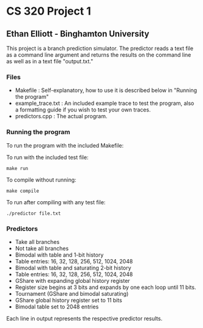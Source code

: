 # CS 320 Project 1
## Ethan Elliott - Binghamton University

This project is a branch prediction simulator. The predictor reads a text file as a command line argument and returns the results on the command line as well as in a text file "output.txt."

### Files
* Makefile : Self-explanatory, how to use it is described below in "Running the program"
* example_trace.txt : An included example trace to test the program, also a formatting guide if you wish to test your own traces.
* predictors.cpp : The actual program.

### Running the program
To run the program with the included Makefile:

To run with the included test file:
```
make run
```
To compile without running:
```
make compile
```
To run after compiling with any test file:
```
./predictor file.txt
```

### Predictors
* Take all branches
* Not take all branches
* Bimodal with table and 1-bit history
 * Table entries: 16, 32, 128, 256, 512, 1024, 2048
* Bimodal with table and saturating 2-bit history
 * Table entries: 16, 32, 128, 256, 512, 1024, 2048
* GShare with expanding global history register
 * Register size begins at 3 bits and expands by one each loop until 11 bits.
* Tournament (GShare and bimodal saturating)
 * GShare global history register set to 11 bits
 * Bimodal table set to 2048 entries

Each line in output represents the respective predictor results.

